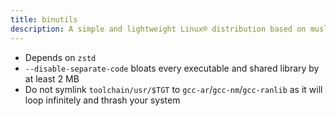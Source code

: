 ```yaml
---
title: binutils
description: A simple and lightweight Linux® distribution based on musl libc and toybox
---
```


- Depends on `zstd`
- `--disable-separate-code` bloats every executable and shared library by at least 2 MB
- Do not symlink `toolchain/usr/$TGT` to `gcc-ar`/`gcc-nm`/`gcc-ranlib` as it will loop infinitely and thrash your system
